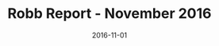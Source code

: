---
title: Robb Report - November 2016
date: 2016-11-01
summary: >
  Robb Report "Out of Their Shells" featuring Assael Baroque Tahitian Cultured Pearl Necklace. ​​
featured_image: /uploads/2016-11-01.jpg
---